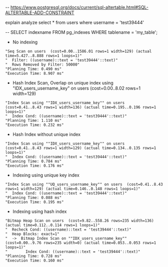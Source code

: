 -- https://www.postgresql.org/docs/current/sql-altertable.html#SQL-ALTERTABLE-ADD-CONSTRAINT

explain analyze select * from users
where username = 'test39444'

-- SELECT indexname FROM pg_indexes WHERE tablename = 'my_table';
- No indexing
```
"Seq Scan on users  (cost=0.00..1586.01 rows=1 width=129) (actual time=5.427..8.888 rows=1 loops=1)"
"  Filter: ((username)::text = 'test39444'::text)"
"  Rows Removed by Filter: 50000"
"Planning Time: 0.490 ms"
"Execution Time: 8.907 ms"
```

- Hash Index Scan, Overlap on unique index using "IDX_users_username_key" on users  (cost=0.00..8.02 rows=1 width=129)
```
"Index Scan using ""IDX_users_username_key"" on users  (cost=0.41..8.43 rows=1 width=136) (actual time=0.195..0.196 rows=1 loops=1)"
"  Index Cond: ((username)::text = 'test39444'::text)"
"Planning Time: 1.110 ms"
"Execution Time: 0.232 ms"
```

- Hash Index without unique index
```
"Index Scan using ""IDX_users_username_key"" on users  (cost=0.41..8.43 rows=1 width=129) (actual time=0.134..0.135 rows=1 loops=1)"
"  Index Cond: ((username)::text = 'test39444'::text)"
"Planning Time: 0.784 ms"
"Execution Time: 0.176 ms"
```

- Indexing using unique key index
```
"Index Scan using ""UQ_users_username_key"" on users  (cost=0.41..8.43 rows=1 width=129) (actual time=0.146..0.148 rows=1 loops=1)"
"  Index Cond: ((username)::text = 'test39444'::text)"
"Planning Time: 0.088 ms"
"Execution Time: 0.195 ms"
```

- Indexing using hash index
```
"Bitmap Heap Scan on users  (cost=9.82..558.26 rows=235 width=136) (actual time=0.112..0.114 rows=1 loops=1)"
"  Recheck Cond: ((username)::text = 'test39444'::text)"
"  Heap Blocks: exact=1"
"  ->  Bitmap Index Scan on ""IDX_users_username_key""  (cost=0.00..9.76 rows=235 width=0) (actual time=0.053..0.053 rows=1 loops=1)"
"        Index Cond: ((username)::text = 'test39444'::text)"
"Planning Time: 0.728 ms"
"Execution Time: 0.160 ms"
```
